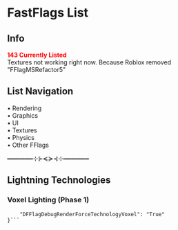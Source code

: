 # FastFlags List

## Info
<font color='red'>**143 Currently Listed**</font>  
Textures not working right now. Because Roblox removed "FFlagMSRefactor5"

## List Navigation
• Rendering  
• Graphics  
• UI  
• Textures  
• Physics  
• Other FFlags

══════⊹⊱≼≽⊰⊹══════

## Lightning Technologies

### Voxel Lighting (Phase 1)
```{
    "DFFlagDebugRenderForceTechnologyVoxel": "True"
}```
